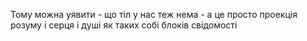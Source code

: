 Тому можна уявити - що тіл у нас теж нема - а це просто проекція розуму і серця і душі як таких собі блоків свідомості